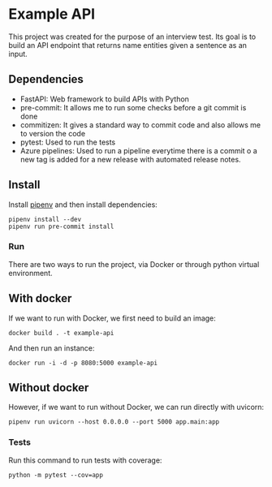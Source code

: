 # Example API

This project was created for the purpose of an interview test. Its goal is to build an API endpoint that returns name entities given a sentence as an input.

## Dependencies

- FastAPI: Web framework to build APIs with Python
- pre-commit: It allows me to run some checks before a git commit is done
- commitizen: It gives a standard way to commit code and also allows me to version the code
- pytest: Used to run the tests
- Azure pipelines: Used to run a pipeline everytime there is a commit o a new tag is added for a new release with automated release notes.

## Install

Install [pipenv](https://pipenv.kennethreitz.org/en/latest/install/#installing-pipenv) and then install dependencies:

```
pipenv install --dev
pipenv run pre-commit install
```

### Run

There are two ways to run the project, via Docker or through python virtual environment.

## With docker

If we want to run with Docker, we first need to build an image:

`docker build . -t example-api`

And then run an instance:

`docker run -i -d -p 8080:5000 example-api`

## Without docker

However, if we want to run without Docker, we can run directly with uvicorn:

```
pipenv run uvicorn --host 0.0.0.0 --port 5000 app.main:app
```

### Tests

Run this command to run tests with coverage:

`python -m pytest --cov=app`
